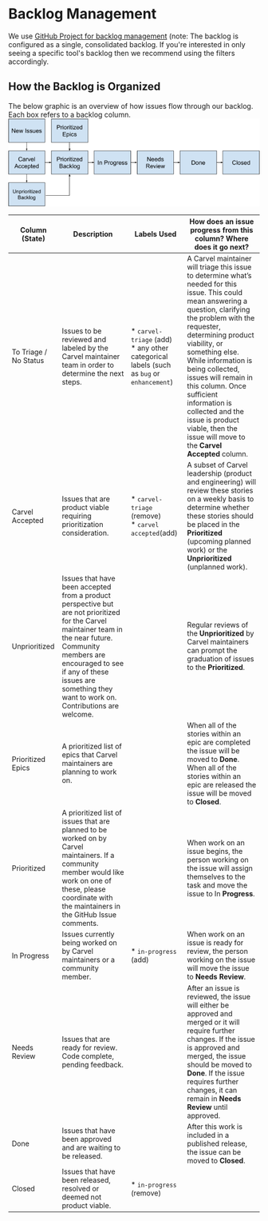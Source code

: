 # Backlog Management
We use [GitHub Project for backlog
management](https://github.com/orgs/vmware-tanzu/projects/16) (note: The backlog
is configured as a single, consolidated backlog. If you're interested in only
seeing a specific tool's backlog then we recommend using the filters
accordingly.

## How the Backlog is Organized
The below graphic is an overview of how issues flow through our backlog. Each box refers to a backlog column.
![Backlog Workflow](backlog-workflow.png)

| Column (State) | Description | Labels Used | How does an issue progress from this column? Where does it go next? |
| --- | --- | --- | --- |
| To Triage / No Status | Issues to be reviewed and labeled by the Carvel maintainer team in order to determine the next steps. | * `carvel-triage` (add)<br />* any other categorical labels (such as `bug` or `enhancement`) | A Carvel maintainer will triage this issue to determine what’s needed for this issue. This could mean answering a question, clarifying the problem with the requester, determining product viability, or something else. While information is being collected, issues will remain in this column. Once sufficient information is collected and the issue is product viable, then the issue will move to the **Carvel Accepted** column. |
| Carvel Accepted | Issues that are product viable requiring prioritization consideration. | * `carvel-triage` (remove)<br />* `carvel accepted`(add) | A subset of Carvel leadership (product and engineering) will review these stories on a weekly basis to determine whether these stories should be placed in the **Prioritized** (upcoming planned work) or the **Unprioritized** (unplanned work). |
| Unprioritized | Issues that have been accepted from a product perspective but are not prioritized for the Carvel maintainer team in the near future. Community members are encouraged to see if any of these issues are something they want to work on. Contributions are welcome. | | Regular reviews of the **Unprioritized** by Carvel maintainers can prompt the graduation of issues to the **Prioritized**. |
| Prioritized Epics | A prioritized list of epics that Carvel maintainers are planning to work on. | | When all of the stories within an epic are completed the issue will be moved to **Done**. When all of the stories within an epic are released the issue will be moved to **Closed**. |
| Prioritized | A prioritized list of issues that are planned to be worked on by Carvel maintainers. If a community member would like work on one of these, please coordinate with the maintainers in the GitHub Issue comments. | | When work on an issue begins, the person working on the issue will assign themselves to the task and move the issue to In **Progress**. |
| In Progress | Issues currently being worked on by Carvel maintainers or a community member. | * `in-progress` (add) | When work on an issue is ready for review, the person working on the issue will move the issue to **Needs Review**. |
| Needs Review | Issues that are ready for review. Code complete, pending feedback. | | After an issue is reviewed, the issue will either be approved and merged or it will require further changes. If the issue is approved and merged, the issue should be moved to **Done**. If the issue requires further changes, it can remain in **Needs Review** until approved. |
| Done | Issues that have been approved and are waiting to be released. | | After this work is included in a published release, the issue can be moved to **Closed**.
| Closed | Issues that have been released, resolved or deemed not product viable. | * `in-progress` (remove) | |

